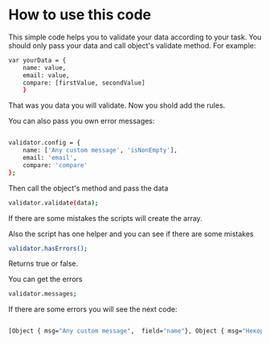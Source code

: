 
How to use this code
=========================

This simple code helps you to validate your data according to your task.
You should only pass your data and call object's validate method.
For example:

```bash
var yourData = {
	name: value,
	email: value,
	compare: [firstValue, secondValue]
	}
```
That was you data you will validate.
Now you shold add the rules.
	
You can also pass you own error messages:

```bash

validator.config = {
	name: ['Any custom message', 'isNonEmpty'],
	email: 'email',
	compare: 'compare'
};
```

Then call the object's method and pass the data

```bash
validator.validate(data);
```
If there are some mistakes the scripts will create the array.

Also the script has one helper and you can see if there are some mistakes

```bash
validator.hasErrors();
```
Returns true or false.

You can get the errors
```bash
validator.messages;
```
If there are some errors you will see the next code: 
```bash

[Object { msg="Any custom message",  field="name"}, Object { msg="Некорректный ввод email",  field="email"}, Object { msg="Недопустимы символы",  field="age"}, Object { msg="Первое значение не может быть меньше второго",  field="compare"}]
```

